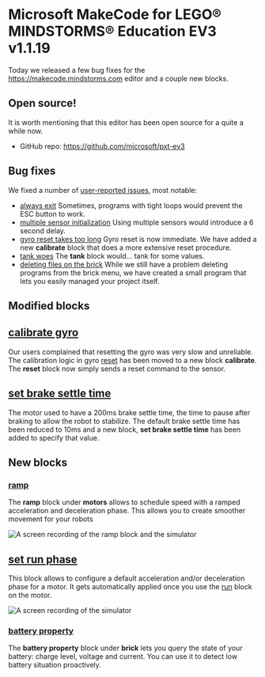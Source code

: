 # Microsoft MakeCode for LEGO® MINDSTORMS® Education EV3 v1.1.19

Today we released a few bug fixes for the https://makecode.mindstorms.com editor
and a couple new blocks.

## Open source!

It is worth mentioning that this editor has been open source for a quite a while now.

* GitHub repo: https://github.com/microsoft/pxt-ev3

## Bug fixes

We fixed a number of [user-reported issues](https://github.com/microsoft/pxt-ev3/issues?utf8=%E2%9C%93&q=is%3Aissue+is%3Aclosed+sort%3Aclosed), most notable: 

* [always exit](https://github.com/microsoft/pxt-ev3/issues/849) Sometimes, programs with tight loops
would prevent the ESC button to work.
* [multiple sensor initialization](https://github.com/microsoft/pxt-ev3/issues/847) Using multiple sensors would introduce a 6 second delay.
* [gyro reset takes too long](https://github.com/microsoft/pxt-ev3/issues/846) Gyro reset is now immediate. We have added a new **calibrate** block that does a more extensive reset procedure.
* [tank woes](https://github.com/microsoft/pxt-ev3/issues/844) The **tank** block would... tank for some values.
* [deleting files on the brick](https://github.com/microsoft/pxt-ev3/blob/1317da8904cdb94316aec47463208442a62e9819/docs/fll.md#why-cant-i-delete-my-program-uf2-files-from-the-brick) While we still have a problem deleting programs from the brick menu, we have created a small program that lets you easily managed your project itself.

## Modified blocks

## [calibrate gyro](https://makecode.mindstorms.com/reference/sensors/gyro/calibrate)

Our users complained that resetting the gyro was very slow and unreliable. 
The calibration logic in gyro [reset](https://makecode.mindstorms.com/reference/sensors/gyro/reset)
has been moved to a new block **calibrate**. 
The **reset** block now simply sends a reset command to the sensor.

## [set brake settle time](https://makecode.mindstorms.com/reference/motors/motor/set-brake-settle-time)

The motor used to have a 200ms brake settle time, the time to pause after braking to allow the robot to stabilize.
The default brake settle time has been reduced to 10ms and a new block, **set brake settle time** has been added
to specify that value.

## New blocks 

### [ramp](https://makecode.mindstorms.com/reference/motors/motor/ramp)

The **ramp** block under **motors** allows to schedule speed with a ramped acceleration and
deceleration phase. This allows you to create smoother movement for your robots

![A screen recording of the ramp block and the simulator](/static/blog/lego/06-06-2019/ramp.gif)

## [set run phase](https://makecode.mindstorms.com/reference/motors/motor/set-run-phase)

This block allows to configure a default acceleration and/or deceleration phase for a motor.
It gets automatically applied once you use the [run](https://makecode.mindstorms.com/reference/motors/run) block on the motor.

![A screen recording of the simulator](/static/blog/lego/06-06-2019/set-run-phase.gif)

### [battery property](https://makecode.mindstorms.com/reference/brick/battery-property)

The **battery property** block under **brick** lets you query the state of your battery:
charge level, voltage and current. You can use it to detect low battery situation proactively.

